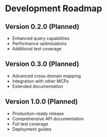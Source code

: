 # Development Roadmap  
  
## Version 0.2.0 (Planned)  
- Enhanced query capabilities  
- Performance optimizations  
- Additional test coverage  
  
## Version 0.3.0 (Planned)  
- Advanced cross-domain mapping  
- Integration with other MCPs  
- Extended documentation  
  
## Version 1.0.0 (Planned)  
- Production-ready release  
- Comprehensive API documentation  
- Full test coverage  
- Deployment guides 
